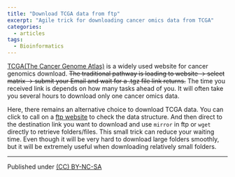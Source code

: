 ```yaml
---
title: "Download TCGA data from ftp"
excerpt: "Agile trick for downloading cancer omics data from TCGA"
categories:
  - articles
tags:
  - Bioinformatics
---
```


[TCGA(The Cancer Genome Atlas)](https://tcga-data.nci.nih.gov/tcga/) is a widely used website for cancer genomics download. <strike>The traditional pathway is loading to website -> select matrix -> submit your Email and wait for a .tgz file link returns.</strike> The time you received link is depends on how many tasks ahead of you. It will often take you several hours to download only one cancer omics data.

Here, there remains an alternative choice to download TCGA data. You can click to call on a [ftp website](https://tcga-data.nci.nih.gov/tcgafiles/ftp_auth/distro_ftpusers/anonymous/tumor/) to check the data structure. And then direct to the destination link you want to download and use `mirror` in ftp or `wget` directly to retrieve folders/files. This small trick can reduce your waiting time. Even though it will be very hard to download large folders smoothly, but it will be extremely useful when downloading relatively small folders.


---
Published under <a rel="license" href="http://creativecommons.org/licenses/by-nc-sa/3.0/">(CC) BY-NC-SA </a>
